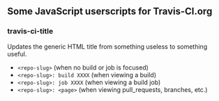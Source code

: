 ## Some JavaScript userscripts for Travis-CI.org

### travis-ci-title

Updates the generic HTML title from something useless to something useful.

- `<repo-slug>` (when no build or job is focused)
- `<repo-slug>: build XXXX` (when viewing a build)
- `<repo-slug>: job XXXX` (when viewing a build job)
- `<repo-slug>: <page>` (when viewing pull\_requests, branches, etc.)
